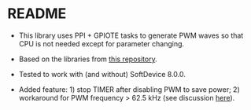 README
======


* This library uses PPI + GPIOTE tasks to generate PWM waves so that CPU is not needed except for parameter changing. 

* Based on the libraries from [this repository](https://github.com/NordicSemiconductor/nrf51-pwm-library). 

* Tested to work with (and without) SoftDevice 8.0.0.

* Added feature: 1) stop TIMER after disabling PWM to save power; 2) workaround for PWM frequency > 62.5 kHz (see discussion [here](https://devzone.nordicsemi.com/question/42518/random-pwm-dutycycle-inversion-in-softdevice-80/)). 